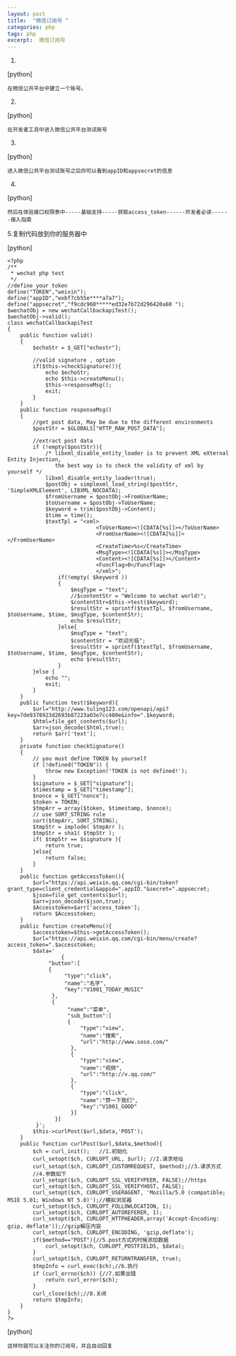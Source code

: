 ```yaml
---
layout: post
title:  "微信订阅号 "
categories: php
tags: php 
excerpt:  微信订阅号 
---
```


1.
[python] 

    在微信公共平台中建立一个账号。  


2.
[python] 

    在开发者工具中进入微信公共平台测试账号  


3.
[python] 

    进入微信公共平台测试账号之后你可以看到appID和appsecret的信息  


4.
[python] 

    然后在体验接口权限表中-----基础支持-----获取access_token------开发者必读------接入指南  


5.复制代码放到你的服务器中

[python] 

    <?php  
    /**  
     * wechat php test  
     */  
    //define your token  
    define("TOKEN","weixin");  
    define("appID","wxbf7cb55e****a7a7");  
    define("appsecret","f9cdc960*****ed32e7b72d296420a60 ");  
    $wechatObj = new wechatCallbackapiTest();  
    $wechatObj->valid();  
    class wechatCallbackapiTest  
    {  
        public function valid()  
        {  
            $echoStr = $_GET["echostr"];  
      
            //valid signature , option  
            if($this->checkSignature()){  
                echo $echoStr;  
                echo $this->createMenu();  
                $this->responseMsg();  
                exit;  
            }  
        }  
        public function responseMsg()  
        {  
            //get post data, May be due to the different environments  
            $postStr = $GLOBALS["HTTP_RAW_POST_DATA"];  
      
            //extract post data  
            if (!empty($postStr)){  
                /* libxml_disable_entity_loader is to prevent XML eXternal Entity Injection,  
                   the best way is to check the validity of xml by yourself */  
                libxml_disable_entity_loader(true);  
                $postObj = simplexml_load_string($postStr, 'SimpleXMLElement', LIBXML_NOCDATA);  
                $fromUsername = $postObj->FromUserName;  
                $toUsername = $postObj->ToUserName;  
                $keyword = trim($postObj->Content);  
                $time = time();  
                $textTpl = "<xml>  
                                <ToUserName><![CDATA[%s]]></ToUserName>  
                                <FromUserName><![CDATA[%s]]></FromUserName>  
                                <CreateTime>%s</CreateTime>  
                                <MsgType><![CDATA[%s]]></MsgType>  
                                <Content><![CDATA[%s]]></Content>  
                                <FuncFlag>0</FuncFlag>  
                                </xml>";  
                    if(!empty( $keyword ))  
                    {  
                        $msgType = "text";  
                        //$contentStr = "Welcome to wechat world!";  
                        $contentStr=$this->test($keyword);  
                        $resultStr = sprintf($textTpl, $fromUsername, $toUsername, $time, $msgType, $contentStr);  
                        echo $resultStr;  
                    }else{  
                        $msgType = "text";  
                        $contentStr = "欢迎光临";  
                        $resultStr = sprintf($textTpl, $fromUsername, $toUsername, $time, $msgType, $contentStr);  
                        echo $resultStr;  
                    }  
            }else {  
                echo "";  
                exit;  
            }  
        }  
        public function test($keyword){  
            $url="http://www.tuling123.com/openapi/api?key=7de9378923d2693b87223a03e7cc400e&info=".$keyword;  
            $html=file_get_contents($url);  
            $arr=json_decode($html,true);  
            return $arr['text'];  
        }  
        private function checkSignature()  
        {  
            // you must define TOKEN by yourself  
            if (!defined("TOKEN")) {  
                throw new Exception('TOKEN is not defined!');  
            }  
            $signature = $_GET["signature"];  
            $timestamp = $_GET["timestamp"];  
            $nonce = $_GET["nonce"];  
            $token = TOKEN;  
            $tmpArr = array($token, $timestamp, $nonce);  
            // use SORT_STRING rule  
            sort($tmpArr, SORT_STRING);  
            $tmpStr = implode( $tmpArr );  
            $tmpStr = sha1( $tmpStr );  
            if( $tmpStr == $signature ){  
                return true;  
            }else{  
                return false;  
            }  
        }  
        public function getAccessToken(){  
            $url="https://api.weixin.qq.com/cgi-bin/token?grant_type=client_credential&appid=".appID."&secret=".appsecret;  
            $json=file_get_contents($url);  
            $arr=json_decode($json,true);  
            $Accesstoken=$arr['access_token'];  
            return $Accesstoken;  
        }  
        public function createMenu(){  
            $accesstoken=$this->getAccessToken();  
            $url="https://api.weixin.qq.com/cgi-bin/menu/create?access_token=".$accesstoken;  
            $data='  
                     {  
                 "button":[  
                 {  
                      "type":"click",  
                      "name":"名字",  
                      "key":"V1001_TODAY_MUSIC"  
                  },  
                  {  
                       "name":"菜单",  
                       "sub_button":[  
                       {  
                           "type":"view",  
                           "name":"搜索",  
                           "url":"http://www.soso.com/"  
                        },  
                        {  
                           "type":"view",  
                           "name":"视频",  
                           "url":"http://v.qq.com/"  
                        },  
                        {  
                           "type":"click",  
                           "name":"赞一下我们",  
                           "key":"V1001_GOOD"  
                        }]  
                   }]  
             }';  
            $this->curlPost($url,$data,'POST');  
        }  
        public function curlPost($url,$data,$method){  
            $ch = curl_init();   //1.初始化  
            curl_setopt($ch, CURLOPT_URL, $url); //2.请求地址  
            curl_setopt($ch, CURLOPT_CUSTOMREQUEST, $method);//3.请求方式  
            //4.参数如下  
            curl_setopt($ch, CURLOPT_SSL_VERIFYPEER, FALSE);//https  
            curl_setopt($ch, CURLOPT_SSL_VERIFYHOST, FALSE);  
            curl_setopt($ch, CURLOPT_USERAGENT, 'Mozilla/5.0 (compatible; MSIE 5.01; Windows NT 5.0)');//模拟浏览器  
            curl_setopt($ch, CURLOPT_FOLLOWLOCATION, 1);  
            curl_setopt($ch, CURLOPT_AUTOREFERER, 1);  
            curl_setopt($ch, CURLOPT_HTTPHEADER,array('Accept-Encoding: gzip, deflate'));//gzip解压内容  
            curl_setopt($ch, CURLOPT_ENCODING, 'gzip,deflate');  
            if($method=="POST"){//5.post方式的时候添加数据  
                curl_setopt($ch, CURLOPT_POSTFIELDS, $data);  
            }  
            curl_setopt($ch, CURLOPT_RETURNTRANSFER, true);  
            $tmpInfo = curl_exec($ch);//6.执行  
            if (curl_errno($ch)) {//7.如果出错  
                return curl_error($ch);  
            }  
            curl_close($ch);//8.关闭  
            return $tmpInfo;  
        }  
    }  
    ?>  



[python] 

    这样你就可以关注你的订阅号，并且自动回复  